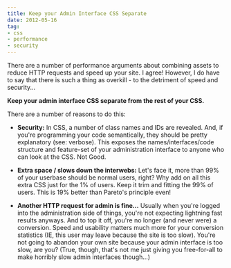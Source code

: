 ```yaml
---
title: Keep your Admin Interface CSS Separate
date: 2012-05-16
tag:
- css
- performance
- security
---
```

There are a number of performance arguments about combining assets to reduce HTTP requests and speed up your site.  I agree!  However, I do have to say that there is such a thing as overkill - to the detriment of speed and security... 

<!--more-->

**Keep your admin interface CSS separate from the rest of your CSS.**  

There are a number of reasons to do this:

  * **Security:** In CSS, a number of class names and IDs are revealed.  And, if you're programming your code semantically, they should be pretty explanatory (see: verbose).  This exposes the names/interfaces/code structure and feature-set of your administration interface to anyone who can look at the CSS.  Not Good.

  * **Extra space / slows down the interwebs:** Let's face it, more than 99% of your userbase should be normal users, right?  Why add on all this extra CSS just for the 1% of users.  Keep it trim and fitting the 99% of users.  This is 19% better than Pareto's principle even!

  * **Another HTTP request for admin is fine...** Usually when you're logged into the administration side of things, you're not expecting lightning fast results anyways.  And to top it off, you're no longer (and never were) a conversion.  Speed and usability matters much more for your conversion statistics (IE, this user may leave because the site is too slow).  You're not going to abandon your own site because your admin interface is too slow, are you?  (True, though, that's not me just giving you free-for-all to make horribly slow admin interfaces though...)
